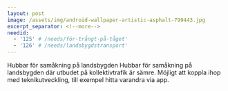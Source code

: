 ```yaml
---
layout: post
image: /assets/img/android-wallpaper-artistic-asphalt-799443.jpg
excerpt_separator: <!--more-->
needid:
  - '125' # /needs/för-trångt-på-tåget'
  - '126' # /needs/landsbygdstransport'
---
```

Hubbar för samåkning på landsbygden <!--more-->
Hubbar för samåkning på landsbygden där utbudet på kollektivtrafik är sämre. Möjligt att koppla ihop med teknikutveckling, till exempel hitta varandra via app.
